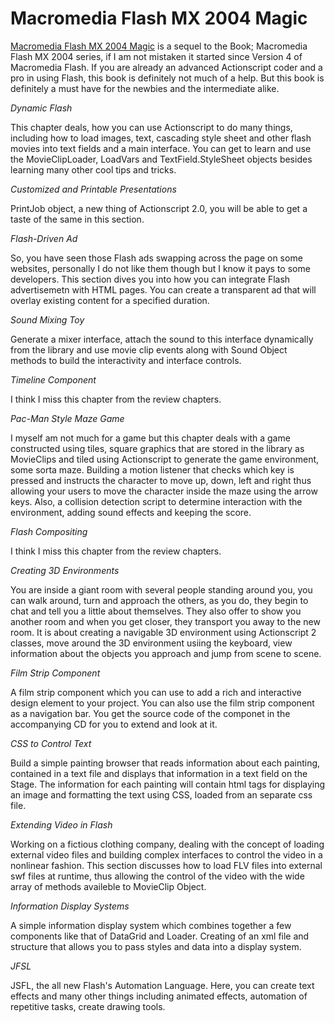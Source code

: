 # Macromedia Flash MX 2004 Magic

<a href="http://www.amazon.com/exec/obidos/tg/detail/-/0735713774/ref=cm_huwp_sim_1_3/103-2792170-9616632?v=glance" title="Macromedia Flash MX 2004 Magic">Macromedia Flash MX 2004 Magic</a> is a sequel to the Book; Macromedia Flash MX 2004 series, if I am not mistaken it started since Version 4 of Macromedia Flash. If you are already an advanced Actionscript coder and a pro in using Flash, this book is definitely not much of a help. But this book is definitely a must have for the newbies and the intermediate alike.

<em>Dynamic Flash</em>

This chapter deals, how you can use Actionscript to do many things, including how to load images, text, cascading style sheet and other flash movies into text fields and a main interface. You can get to learn and use the MovieClipLoader, LoadVars and TextField.StyleSheet objects besides learning many other cool tips and tricks.

<em>Customized and Printable Presentations</em>

PrintJob object, a new thing of Actionscript 2.0, you will be able to get a taste of the same in this section.

<em>Flash-Driven Ad</em>

So, you have seen those Flash ads swapping across the page on some websites, personally I do not like them though but I know it pays to some developers. This section dives you into how you can integrate Flash advertisemetn with HTML pages. You can create a transparent ad that will overlay existing content for a specified duration.

<em>Sound Mixing Toy</em>

Generate a mixer interface, attach the sound to this interface dynamically from the library and use movie clip events along with Sound Object methods to build the interactivity and interface controls.

<em>Timeline Component</em>

I think I miss this chapter from the review chapters.

<em>Pac-Man Style Maze Game</em>

I myself am not much for a game but this chapter deals with a game constructed using tiles, square graphics that are stored in the library as MovieClips and tiled using Actionscript to generate the game environment, some sorta maze. Building a motion listener that checks which key is pressed and instructs the character to move up, down, left and right thus allowing your users to move the character inside the maze using the arrow keys. Also, a collision detection script to determine interaction with the environment, adding sound effects and keeping the score.

<em>Flash Compositing</em>

I think I miss this chapter from the review chapters.

<em>Creating 3D Environments</em>

You are inside a giant room with several people standing around you, you can walk around, turn and approach the others, as you do, they begin to chat and tell you a little about themselves. They also offer to show you another room and when you get closer, they transport you away to the new room. It is about creating a navigable 3D environment using Actionscript 2 classes, move around the 3D environment usiing the keyboard, view information about the objects you approach and jump from scene to scene.

<em>Film Strip Component</em>

A film strip component which you can use to add a rich and interactive design element to your project. You can also use the film strip component as a navigation bar. You get the source code of the componet in the accompanying CD for you to extend and look at it.

<em>CSS to Control Text</em>

Build a simple painting browser that reads information about each painting, contained in a text file and displays that information in a text field on the Stage. The information for each painting will contain html tags for displaying an image and formatting the text using CSS, loaded from an separate css file.

<em>Extending Video in Flash</em>

Working on a fictious clothing company, dealing with the concept of loading external video files and building complex interfaces to control the video in a nonlinear fashion. This section discusses how to load FLV files into external swf files at runtime, thus allowing the control of the video with the wide array of methods availeble to MovieClip Object.

<em>Information Display Systems</em>

A simple information display system which combines together a few components like that of DataGrid and Loader. Creating of an xml file and structure that allows you to pass styles and data into a display system.

<em>JFSL</em>

JSFL, the all new Flash's Automation Language. Here, you can create text effects and many other things including animated effects, automation of repetitive tasks, create drawing tools.
